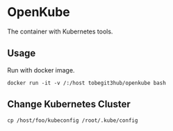# OpenKube

The container with Kubernetes tools.

## Usage

Run with docker image.

```
docker run -it -v /:/host tobegit3hub/openkube bash
```

## Change Kubernetes Cluster

```
cp /host/foo/kubeconfig /root/.kube/config
```
